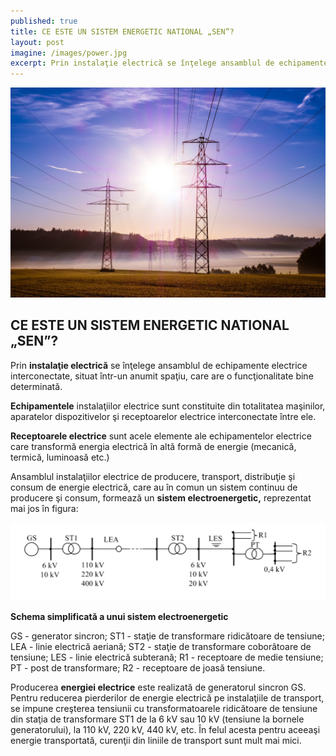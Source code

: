 ```yaml
---
published: true
title: CE ESTE UN SISTEM ENERGETIC NATIONAL „SEN”?
layout: post
imagine: /images/power.jpg
excerpt: Prin instalaţie electrică se înţelege ansamblul de echipamente electrice interconectate.
---
```


 
![Electrician, Home-Electric](/images/power.jpg)

## CE ESTE UN SISTEM ENERGETIC NATIONAL „SEN”?

Prin **instalaţie electrică** se înţelege ansamblul de echipamente electrice interconectate, situat într-un anumit spaţiu, care are o funcţionalitate bine determinată.

**Echipamentele** instalaţiilor electrice sunt constituite din totalitatea maşinilor, aparatelor dispozitivelor şi receptoarelor electrice interconectate între ele.

**Receptoarele electrice** sunt acele elemente ale echipamentelor electrice care transformă energia electrică în altă formă de energie (mecanică, termică, luminoasă etc.)

Ansamblul instalaţiilor electrice de producere, transport, distribuţie şi consum de energie electrică, care au în comun un sistem continuu de producere şi consum, formează un **sistem electroenergetic,** reprezentat mai jos în figura:



![CE ESTE UN SISTEM ENERGETIC NATIONAL „SEN”?](/images/schema.png)


**Schema simplificată a unui sistem electroenergetic**

GS - generator sincron; ST1 - staţie de transformare ridicătoare de tensiune; LEA - linie electrică aeriană; ST2 - staţie de transformare coborâtoare de tensiune; LES - linie electrică subterană; R1 - receptoare de medie tensiune; PT - post de transformare; R2 - receptoare de joasă tensiune.

Producerea **energiei electrice** este realizată de generatorul sincron GS. Pentru reducerea pierderilor de energie electrică pe instalaţiile de transport, se impune creşterea tensiunii cu transformatoarele ridicătoare de tensiune din staţia de transformare ST1 de la 6 kV sau 10 kV (tensiune la bornele generatorului), la 110 kV, 220 kV, 440 kV, etc. În felul acesta pentru aceeaşi energie transportată, curenţii din liniile de transport sunt mult mai mici.

	
